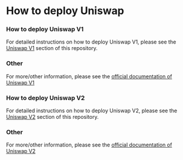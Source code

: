 # How to deploy Uniswap

### How to deploy Uniswap V1
For detailed instructions on how to deploy Uniswap V1, please see the [Uniswap V1](./uniswap_v1/how_to_deploy_uniswap_v1.md) section of this repository.

### Other
For more/other information, please see the [official documentation of Uniswap V1](https://uniswap.org/docs/v1/)

### How to deploy Uniswap V2
For detailed instructions on how to deploy Uniswap V2, please see the [Uniswap V2](./uniswap_v2/README.md) section of this repository.

### Other
For more/other information, please see the [official documentation of Uniswap V2](https://uniswap.org/docs/v2/)